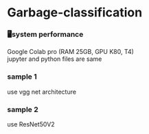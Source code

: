 # Garbage-classification
### 🖥️system performance
Google Colab pro (RAM 25GB, GPU K80, T4)\
jupyter and python files are same
### sample 1
use vgg net architecture
### sample 2
use ResNet50V2
